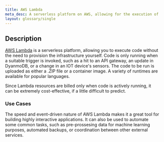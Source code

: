 ```yaml
---
title: AWS Lambda
meta_desc: A serverless platform on AWS, allowing for the execution of code or containers without the need to provision infrastructure yourself.
layout: glossary/single
---
```


## Description

[AWS Lambda](https://aws.amazon.com/lambda/) is a serverless platform, allowing you to execute code without the need to provision the infrastructure yourself. Code is only running when a suitable trigger is invoked, such as a hit to an API gateway, an update in DyanmoDB, or a change in an IOT device's sensors. The code to be run is uploaded as either a .ZIP file or a container image. A variety of runtimes are available for popular languages.

Since Lambda resources are billed only when code is actively running, it can be extremely cost-effective, if a little difficult to predict.

### Use Cases

The speed and event-driven nature of AWS Lambda makes it a great tool for building highly interactive applications. It can also be used to automate some common tasks, such as pre-prossesing data for machine learning purposes, automated backups, or coordination between other external services.
